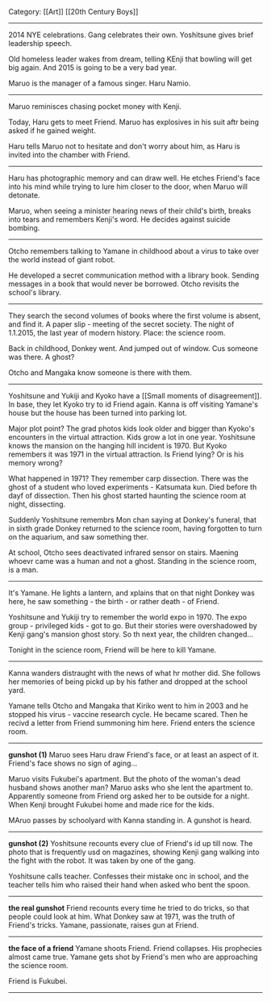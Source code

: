 Category: [[Art]] [[20th Century Boys]]
___
2014 NYE celebrations. 
Gang celebrates their own. Yoshitsune gives brief leadership speech. 

Old homeless leader wakes from dream, telling KEnji that bowling will get big again. And 2015 is going to be a very bad year. 

Maruo is the manager of a famous singer. Haru Namio.

---
Maruo reminisces chasing pocket money with Kenji. 

Today, Haru gets to meet Friend. 
Maruo has explosives in his suit aftr being asked if he gained weight. 

Haru tells Maruo not to hesitate and don't worry about him, as Haru is invited into the chamber with Friend. 

---
Haru has photographic memory and can draw well. He etches Friend's face into his mind while trying to lure him closer to the door, when Maruo will detonate. 

Maruo, when seeing a minister hearing news of their child's birth, breaks into tears and remembers Kenji's word. He decides against suicide bombing. 

---
Otcho remembers talking to Yamane in childhood about a virus to take over the world instead of giant robot. 

He developed a secret communication method with a library book. Sending messages in a book that would never be borrowed. Otcho revisits the school's library. 

---
They search the second volumes of books where the first volume is absent, and find it. A paper slip - meeting of the secret society. The night of 1.1.2015, the last year of modern history. Place: the science room. 

Back in childhood, Donkey went. And jumped out of window. Cus someone was there. A ghost? 

Otcho and Mangaka know someone is there with them. 

---
Yoshitsune and Yukiji and Kyoko have a [[Small moments of disagreement]]. In base, they let Kyoko try to id Friend again. Kanna is off visiting Yamane's house but the house has been turned into parking lot. 

Major plot point? 
The grad photos kids look older and bigger than Kyoko's encounters in the virtual attraction. Kids grow a lot in one year. Yoshitsune knows the mansion on the hanging hill incident is 1970. But Kyoko remembers it was 1971 in the virtual attraction. Is Friend lying? Or is his memory wrong? 

What happened in 1971? They remember carp dissection. There was the ghost of a student who loved experiments - Katsumata kun. Died before th dayf of dissection. Then his ghost started haunting the science room at night, dissecting. 

Suddenly Yoshitsune remembrs Mon chan saying at Donkey's funeral, that in sixth grade Donkey returned to the science room, having forgotten to turn on the aquarium, and saw something ther. 

At school, Otcho sees deactivated infrared sensor on stairs. Maening whoevr came was a human and not a ghost. 
Standing in the science room, is a man.

---
It's Yamane. He lights a lantern, and xplains that on that night Donkey was here, he saw something - the birth - or rather death - of Friend. 

Yoshitsune and Yukiji try to remember the world expo in 1970. The expo group - privileged kids - got to go. But their stories were overshadowed by Kenji gang's mansion ghost story. So th next year, the children changed...

Tonight in the science room, Friend will be here to kill Yamane. 

---
Kanna wanders distraught with the news of what hr mother did. She follows her memories of being pickd up by his father and dropped at the school yard. 

Yamane tells Otcho and Mangaka that Kiriko went to him in 2003 and he stopped his virus - vaccine research cycle. He became scared. Then he recivd a letter from Friend summoning him here. 
Friend enters the science room. 

---
**gunshot (1)**
Maruo sees Haru draw Friend's face, or at least an aspect of it. Friend's face shows no sign of aging...

Maruo visits Fukubei's apartment. But the photo of the woman's dead husband shows another man? Maruo asks who she lent the apartment to. Apparently someone from Friend org asked her to be outside for a night. When Kenji brought Fukubei home and made rice for the kids. 

MAruo passes by schoolyard with Kanna standing in. A gunshot is heard. 

---
**gunshot (2)**
Yoshitsune recounts every clue of Friend's id up till now. The photo that is frequently usd on magazines, showing Kenji gang walking into the fight with the robot. It was taken by one of the gang. 

Yoshitsune calls teacher. Confesses their mistake onc in school, and the teacher tells him who raised their hand when asked who bent the spoon. 

---
**the real gunshot**
Friend recounts every time he tried to do tricks, so that people could look at him. 
What Donkey saw at 1971, was the truth of Friend's tricks. 
Yamane, passionate, raises gun at Friend. 

---
**the face of a friend**
Yamane shoots Friend. Friend collapses. His prophecies almost came true. Yamane gets shot by Friend's men who are approaching the science room.

Friend is Fukubei. 

---
